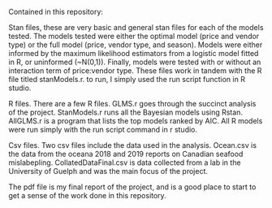 Contained in this repository:

Stan files, these are very basic and general stan files for each of the models tested. The models tested were either the optimal model (price and vendor type) or the full model (price, vendor type, and season). Models were either informed by the maximum likelihood estimators from a logistic model fitted in R, or uninformed (~N(0,1)). Finally, models were tested with or without an interaction term of price:vendor type. These files work in tandem with the R file titled stanModels.r. to run, I simply used the run script function in R studio.

R files. There are a few R files. GLMS.r goes through the succinct analysis of the project. StanModels.r runs all the Bayesian models using Rstan. AllGLMS.r is a program that lists the top models ranked by AIC. All R models were run simply with the run script command in r studio.

Csv files. Two csv files include the data used in the analysis. Ocean.csv is the data from the oceana 2018 and 2019 reports on Canadian seafood mislabepling. CollatedDataFinal.csv is data collected from a lab in the University of Guelph and was the main focus of the project.

The pdf file is my final report of the project, and is a good place to start to get a sense of the work done in this repository.
